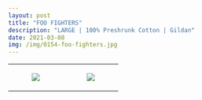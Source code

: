 ```yaml
---
layout: post
title: "FOO FIGHTERS"
description: "LARGE | 100% Preshrunk Cotton | Gildan"
date: 2021-03-08
img: /img/0154-foo-fighters.jpg
---
```




<table style="width:100%;"><tr><td style="vertical-align:top;">
      <figure class="tmblr-full" data-orig-height="2048" data-orig-width="1365" data-orig-src="https://concertshirts.netlify.app/shirts/0154/0154-01.jpg"><img src="https://64.media.tumblr.com/60ea11181707e3b5eb2de94a88db63d3/d7f53b9ca1c4badf-2a/s540x810/055143f02cac7b1d65624563f5841d9011f19dec.jpg" data-orig-height="2048" data-orig-width="1365" data-orig-src="https://concertshirts.netlify.app/shirts/0154/0154-01.jpg"/></figure></td>
    <td style="vertical-align:top;">
      <figure class="tmblr-full" data-orig-height="2048" data-orig-width="1365" data-orig-src="https://concertshirts.netlify.app/shirts/0154/0154-02.jpg"><img src="https://64.media.tumblr.com/86728efedf8b1976f4e76d1c59692f71/d7f53b9ca1c4badf-f7/s540x810/b88d56e6568ddefffbaf026f8d18463dafdba9fa.jpg" data-orig-height="2048" data-orig-width="1365" data-orig-src="https://concertshirts.netlify.app/shirts/0154/0154-02.jpg"/></figure></td>
  </tr></table>
